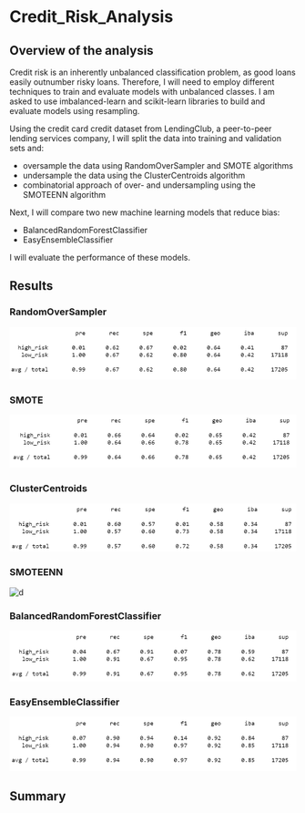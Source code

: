 # Credit_Risk_Analysis


## Overview of the analysis
Credit risk is an inherently unbalanced classification problem, as good loans easily outnumber risky loans. Therefore, I will need to employ different techniques to train and evaluate models with unbalanced classes. I am asked to use imbalanced-learn and scikit-learn libraries to build and evaluate models using resampling.

Using the credit card credit dataset from LendingClub, a peer-to-peer lending services company, I will split the data into training and validation sets and:
  - oversample the data using RandomOverSampler and SMOTE algorithms
  - undersample the data using the ClusterCentroids algorithm
  - combinatorial approach of over- and undersampling using the SMOTEENN algorithm

Next, I  will compare two new machine learning models that reduce bias:
  - BalancedRandomForestClassifier
  - EasyEnsembleClassifier
  
I will evaluate the performance of these models.

## Results

### RandomOverSampler

![a](Resources/RandomOverSampler.png)

### SMOTE
![b](Resources/SMOTE.png)

### ClusterCentroids
![c](Resources/Undersampling.png)

### SMOTEENN
![d](Resources/Combination..png)
### BalancedRandomForestClassifier
![e](Resources/Forest.png)
### EasyEnsembleClassifier
![f](Resources/AdaBoost.png)
## Summary
